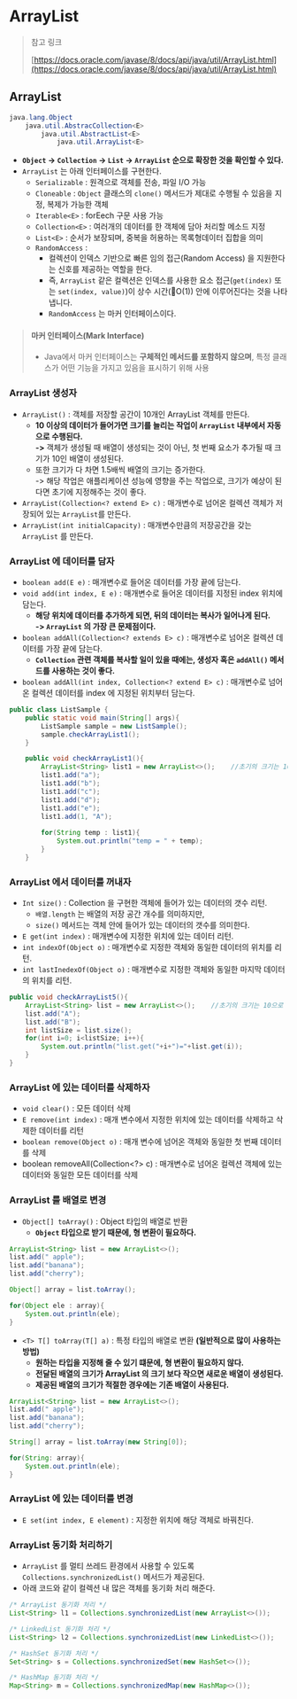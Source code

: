 # ArrayList

> 참고 링크&#x20;
>
> [https://docs.oracle.com/javase/8/docs/api/java/util/ArrayList.html](https://docs.oracle.com/javase/8/docs/api/java/util/ArrayList.html)

## ArrayList&#x20;

```java
java.lang.Object
    java.util.AbstracCollection<E>
        java.util.AbstractList<E>
            java.util.ArrayList<E>
```

* **`Object` -> `Collection` -> `List` -> `ArrayList` 순으로 확장한 것을 확인할 수 있다.**
* `ArrayList` 는 아래 인터페이스를 구현한다.
  * `Serializable` : 원격으로 객체를 전송, 파일 I/O 가능
  * `Cloneable` : `Object` 클래스의 `clone()` 메서드가 제대로 수행될 수 있음을 지정, 복제가 가능한 객체
  * `Iterable<E>` : forEech 구문 사용 가능&#x20;
  * `Collection<E>` : 여러개의 데이터를 한 객체에 담아 처리할 메소드 지정
  * `List<E>` : 순서가 보장되며, 중복을 허용하는 목록형데이터 집합을 의미&#x20;
  * `RandomAccess` :
    * 컬렉션이 인덱스 기반으로 빠른 임의 접근(Random Access) 을 지원한다는 신호를 제공하는 역할을 한다.&#x20;
    * 즉, `ArrayList` 같은 컬렉션은 인덱스를 사용한 요소 접근(`get(index)` 또는 `set(index, value)`)이 상수 시간(O(1)) 안에 이루어진다는 것을 나타냅니다.
    * `RandomAccess` 는 마커 인터페이스이다.&#x20;

> #### 마커 인터페이스(Mark Interface)
>
> * Java에서 마커 인터페이스는 **구체적인 메서드를 포함하지 않으며**, 특정 클래스가 어떤 기능을 가지고 있음을 표시하기 위해 사용

### ArrayList 생성자

* `ArrayList()` : 객체를 저장할 공간이 10개인 ArrayList 객체를 만든다.
  * **10 이상의 데이터가 들어가면 크기를 늘리는 작업이 `ArrayList` 내부에서 자동으로 수행된다.**\
    **->** 객체가 생성될 때 배열이 생성되는 것이 아닌, 첫 번째 요소가 추가될 때 크기가 10인 배열이 생성된다.&#x20;
  * 또한 크기가 다 차면 1.5배씩 배열의 크기는 증가한다.\
    \-> 해당 작업은 애플리케이션 성능에 영향을 주는 작업으로, 크기가 예상이 된다면 초기에 지정해주는 것이 좋다.
* `ArrayList(Collection<? extend E> c)` : 매개변수로 넘어온 컬렉션 객체가 저장되어 있는 `ArrayList`를 만든다.
* `ArrayList(int initialCapacity)` : 매개변수만큼의 저장공간을 갖는 `ArrayList` 를 만든다.

### ArrayList 에 데이터를 담자

* `boolean add(E e)` : 매개변수로 들어온 데이터를 가장 끝에 담는다.
* `void add(int index, E e)` : 매개변수로 들어온 데이터를 지정된 index 위치에 담는다.
  * **해당 위치에 데이터를 추가하게 되면, 뒤의 데이터는 복사가 일어나게 된다.** \
    **-> `ArrayList` 의 가장 큰 문제점이다.**&#x20;
* `boolean addAll(Collection<? extends E> c)` : 매개변수로 넘어온 컬렉션 데이터를 가장 끝에 담는다.
  * **`Collection` 관련 객체를 복사할 일이 있을 때에는, 생성자 혹은 `addAll()` 메서드를 사용하는 것이 좋다.**
* `boolean addAll(int index, Collection<? extend E> c)` : 매개변수로 넘어온 컬렉션 데이터를 index 에 지정된 위치부터 담는다.

```java
public class ListSample {
    public static void main(String[] args){
        ListSample sample = new ListSample();
        sample.checkArrayList1();
    }

    public void checkArrayList1(){
        ArrayList<String> list1 = new ArrayList<>();    //초기의 크기는 10으로 
        list1.add("a");
        list1.add("b");
        list1.add("c");
        list1.add("d");
        list1.add("e");
        list1.add(1, "A");
        
        for(String temp : list1){
            System.out.println("temp = " + temp);
        }
    }

```

### ArrayList 에서 데이터를 꺼내자

* `Int size()` : Collection 을 구현한 객체에 들어가 있는 데이터의 갯수 리턴.
  * `배열.length` 는 배열의 저장 공간 개수를 의미하지만,
  * `size()` 메서드는 객체 안에 들어가 있는 데이터의 갯수를 의미한다.
* `E get(int index)` : 매개변수에 지정한 위치에 있는 데이터 리턴.
* `int indexOf(Object o)` : 매개변수로 지정한 객체와 동일한 데이터의 위치를 리턴.
* `int lastInedexOf(Object o)` : 매개변수로 지정한 객체와 동일한 마지막 데이터의 위치를 리턴.

```java
public void checkArrayList5(){
    ArrayList<String> list = new ArrayList<>();    //초기의 크기는 10으로
    list.add("A");
    list.add("B");
    int listSize = list.size();
    for(int i=0; i<listSize; i++){
        System.out.println("list.get("+i+")="+list.get(i));
    }
}
```

### ArrayList 에 있는 데이터를 삭제하자

* `void clear()` : 모든 데이터 삭제
* `E remove(int index)` : 매개 변수에서 지정한 위치에 있는 데이터를 삭제하고 삭제한 데이터를 리턴
* `boolean remove(Object o)` : 매개 변수에 넘어온 객체와 동일한 첫 번째 데이터를 삭제
* boolean removeAll(Collection\<?> c) : 매개변수로 넘어온 컬렉션 객체에 있는 데이터와 동일한 모든 데이터를 삭제

### ArrayList 를 배열로 변경

* `Object[] toArray()` : Object 타입의 배열로 반환&#x20;
  * **`Object` 타입으로 받기 때문에, 형 변환이 필요하다.**&#x20;

```java
ArrayList<String> list = new ArrayList<>(); 
list.add(" apple");
list.add("banana");
list.add("cherry");

Object[] array = list.toArray(); 

for(Object ele : array){
    System.out.println(ele);
}
```

* `<T> T[] toArray(T[] a)` : 특정 타입의 배열로 변환  **(일반적으로 많이 사용하는 방법)**&#x20;
  * **원하는 타입을 지정해 줄 수 있기 떄문에, 형 변환이 필요하지 않다.**
  * **전달된 배열의 크기가 ArrayList 의 크기 보다 작으면 새로운 배열이 생성된다.**&#x20;
  * **제공된 배열의 크기가 적절한 경우에는 기존 배열이 사용된다.**&#x20;

```java
ArrayList<String> list = new ArrayList<>(); 
list.add(" apple");
list.add("banana");
list.add("cherry");

String[] array = list.toArray(new String[0]); 

for(String: array){
    System.out.println(ele);
}
```

### ArrayList 에 있는 데이터를 변경

* `E set(int index, E element)` : 지정한 위치에 해당 객체로 바꿔친다.

### ArrayList 동기화 처리하기&#x20;

* `ArrayList` 를 멀티 쓰레드 환경에서 사용할 수 있도록 `Collections.synchronizedList()` 메서드가 제공된다.
* 아래 코드와 같이 컬렉션 내 많은 객체를 동기화 처리 해준다.&#x20;

```java
/* ArrayList 동기화 처리 */
List<String> l1 = Collections.synchronizedList(new ArrayList<>());

/* LinkedList 동기화 처리 */
List<String> l2 = Collections.synchronizedList(new LinkedList<>());

/* HashSet 동기화 처리 */
Set<String> s = Collections.synchronizedSet(new HashSet<>());

/* HashMap 동기화 처리 */
Map<String> m = Collections.synchronizedMap(new HashMap<>());
```
